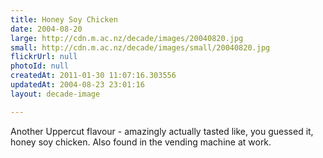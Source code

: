 ```yaml
---
title: Honey Soy Chicken
date: 2004-08-20
large: http://cdn.m.ac.nz/decade/images/20040820.jpg
small: http://cdn.m.ac.nz/decade/images/small/20040820.jpg
flickrUrl: null
photoId: null
createdAt: 2011-01-30 11:07:16.303556
updatedAt: 2004-08-23 23:01:16
layout: decade-image

---
```

Another Uppercut flavour - amazingly actually tasted like, you guessed it, honey soy chicken. Also found in the vending machine at work.
